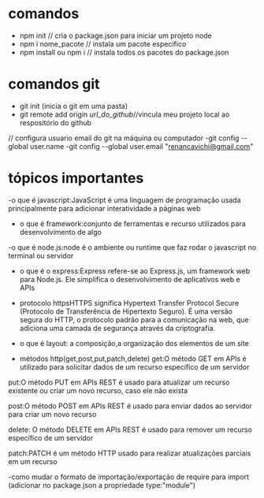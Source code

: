 # comandos
- npm init // cria o package.json para iniciar um projeto node
- npm i nome_pacote // instala um pacote especifico
- npm install ou npm i // instala todos os pacotes do package.json


# comandos git
- git init (inicia o git em uma pasta)
- git remote add origin _url_do_github_//vincula meu projeto local ao respositório do github

// configura usuario email do git na máquina ou computador
-git config --global user.name
-git config --global user.email "renancavichi@gmail.com" 


# tópicos importantes
-o que é javascript:JavaScript é uma linguagem de programação usada principalmente para adicionar interatividade a páginas web

- o que é framework:conjunto de ferramentas e recurso utilizados para desenvolvimento de algo

-o que é node.js:node é o ambiente ou runtime que faz rodar o javascript no terminal ou servidor 

- o que é o express:Express refere-se ao Express.js, um framework web para Node.js. Ele simplifica o desenvolvimento de aplicativos web e APIs 

- protocolo httpsHTTPS significa Hypertext Transfer Protocol Secure (Protocolo de Transferência de Hipertexto Seguro). É uma versão segura do HTTP, o protocolo padrão para a comunicação na web, que adiciona uma camada de segurança através da criptografia.

- o que é layout: a composição,a organização dos elementos de um site

- métodos http(get,post,put,patch,delete)
get:O método GET em APIs é utilizado para solicitar dados de um recurso específico de um servidor

put:O método PUT em APIs REST é usado para atualizar um recurso existente ou criar um novo recurso, caso ele não exista

post:O método POST em APIs REST é usado para enviar dados ao servidor para criar um novo recurso

delete: O método DELETE em APIs REST é usado para remover um recurso específico de um servidor

patch:PATCH é um método HTTP usado para realizar atualizações parciais em um recurso

-como mudar o formato de importação/exportação de require para import
(adicionar no package.json a propriedade type:"module")
